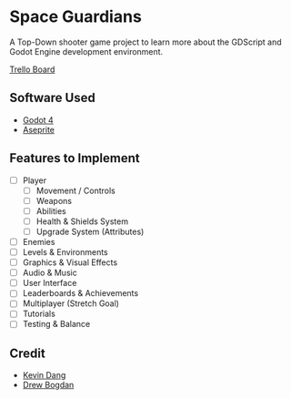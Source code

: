 # Space Guardians
A Top-Down shooter game project to learn more about the GDScript and Godot Engine development environment.

[Trello Board](https://trello.com/b/2xzfJTfC/space-game-project)

## Software Used
* [Godot 4](https://godotengine.org/download/)
* [Aseprite](https://www.aseprite.org/)

## Features to Implement
- [ ] Player
    - [ ] Movement / Controls
    - [ ] Weapons
    - [ ] Abilities
    - [ ] Health & Shields System
    - [ ] Upgrade System (Attributes)
- [ ] Enemies
- [ ] Levels & Environments
- [ ] Graphics & Visual Effects
- [ ] Audio & Music
- [ ] User Interface
- [ ] Leaderboards & Achievements
- [ ] Multiplayer (Stretch Goal)
- [ ] Tutorials
- [ ] Testing & Balance

## Credit
* [Kevin Dang](https://github.com/kevinthedang)
* [Drew Bogdan](https://github.com/DrewBogdan)
